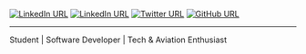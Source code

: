 [![LinkedIn URL](https://flat.badgen.net/badge/icon/%40devmwang.com/purple?icon=chrome&label=Site&scale=1.1&cache=86400)](https://www.devmwang.com/)
[![LinkedIn URL](https://flat.badgen.net/badge/icon/%40devmwang/blue?icon=linkedin&label=LinkedIn&scale=1.1&cache=86400)](https://www.linkedin.com/in/devmwang/)
[![Twitter URL](https://flat.badgen.net/badge/icon/%40devmwang/cyan?icon=twitter&label=Twitter&scale=1.1&cache=86400)](https://twitter.com/devmwang/)
[![GitHub URL](https://flat.badgen.net/badge/icon/%40devmwang/black?icon=github&label=GitHub&scale=1.1&cache=86400)](https://github.com/devmwang/)

---

Student | Software Developer | Tech & Aviation Enthusiast
